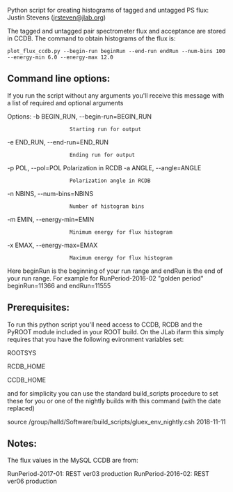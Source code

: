 Python script for creating histograms of tagged and untagged PS flux: Justin Stevens (jrsteven@jlab.org)

The tagged and untagged pair spectrometer flux and acceptance are stored in CCDB.  The command to obtain histograms of the flux is:

```plot_flux_ccdb.py --begin-run beginRun --end-run endRun --num-bins 100 --energy-min 6.0 --energy-max 12.0```

## Command line options:

If you run the script without any arguments you'll receive this message with a list of required and optional arguments

Options:
  -b BEGIN_RUN, --begin-run=BEGIN_RUN
  
                        Starting run for output
                        
  -e END_RUN, --end-run=END_RUN
  
                        Ending run for output
                        
  -p POL, --pol=POL     Polarization in RCDB
  -a ANGLE, --angle=ANGLE
  
                        Polarization angle in RCDB
                        
  -n NBINS, --num-bins=NBINS
  
                        Number of histogram bins
                        
  -m EMIN, --energy-min=EMIN
  
                        Minimum energy for flux histogram
                        
  -x EMAX, --energy-max=EMAX
  
                        Maximum energy for flux histogram

Here beginRun is the beginning of your run range and endRun is the end of your run range.  For example for RunPeriod-2016-02 "golden period" beginRun=11366 and endRun=11555

## Prerequisites:

To run this python script you'll need access to CCDB, RCDB and the PyROOT module included in your ROOT build.  On the JLab ifarm this simply requires that you have the following evironment variables set:

ROOTSYS

RCDB_HOME

CCDB_HOME

and for simplicity you can use the standard build_scripts procedure to set these for you or one of the nightly builds with this command (with the date replaced)

source /group/halld/Software/build_scripts/gluex_env_nightly.csh 2018-11-11

## Notes:

The flux values in the MySQL CCDB are from:

RunPeriod-2017-01: REST ver03 production
RunPeriod-2016-02: REST ver06 production
